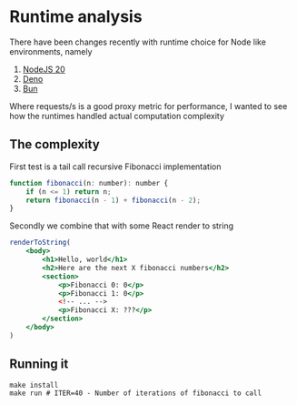 # Runtime analysis

There have been changes recently with runtime choice for Node like environments, namely

1. [NodeJS 20](https://nodejs.org/en/blog/announcements/v20-release-announce)
2. [Deno](https://deno.com/)
3. [Bun](https://bun.sh/)

Where requests/s is a good proxy metric for performance, I wanted to see how the runtimes handled actual computation complexity

## The complexity

First test is a tail call recursive Fibonacci implementation

```js
function fibonacci(n: number): number {
    if (n <= 1) return n;
    return fibonacci(n - 1) + fibonacci(n - 2);
}
```

Secondly we combine that with some React render to string

```jsx
renderToString(
    <body>
        <h1>Hello, world</h1>
        <h2>Here are the next X fibonacci numbers</h2>
        <section>
            <p>Fibonacci 0: 0</p>
            <p>Fibonacci 1: 0</p>
            <!-- ... -->
            <p>Fibonacci X: ???</p>
        </section>
    </body>
)
```

## Running it

```
make install
make run # ITER=40 - Number of iterations of fibonacci to call
```
